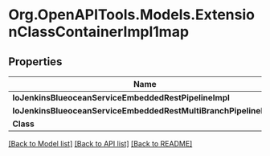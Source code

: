 # Org.OpenAPITools.Models.ExtensionClassContainerImpl1map

## Properties

Name | Type | Description | Notes
------------ | ------------- | ------------- | -------------
**IoJenkinsBlueoceanServiceEmbeddedRestPipelineImpl** | [**ExtensionClassImpl**](ExtensionClassImpl.md) |  | [optional] 
**IoJenkinsBlueoceanServiceEmbeddedRestMultiBranchPipelineImpl** | [**ExtensionClassImpl**](ExtensionClassImpl.md) |  | [optional] 
**Class** | **string** |  | [optional] 

[[Back to Model list]](../README.md#documentation-for-models) [[Back to API list]](../README.md#documentation-for-api-endpoints) [[Back to README]](../README.md)

